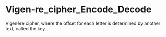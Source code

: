 # Vigen-re_cipher_Encode_Decode


Vigenère cipher, where the offset for each letter is determined by another text, called the key.
